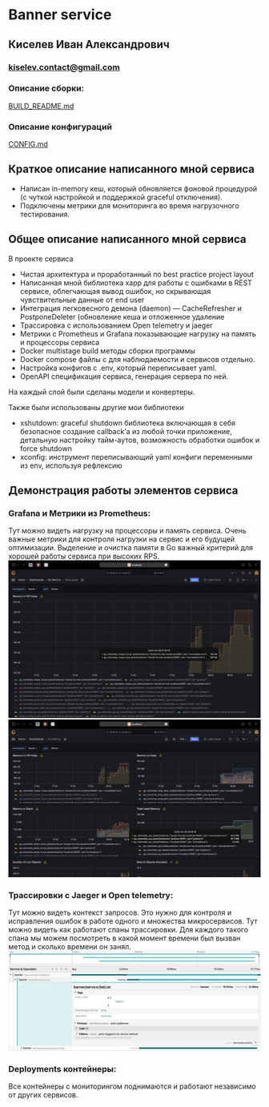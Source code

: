 # Banner service
## Киселев Иван Александрович 
### kiselev.contact@gmail.com

### Описание сборки:
[BUILD_README.md](services/banner/docs/BUILD_README.md)
### Описание конфигураций

[CONFIG.md](services/banner/docs/CONFIG_README.md)
## Краткое описание написанного мной сервиса
- Написан in-memory кеш, который обновляется фоновой процедурой (с чуткой настройкой и поддержкой graceful отключения).
- Подключены метрики для мониторинга во время нагрузочного тестирования.

## Общее описание написанного мной сервиса
В проекте сервиса
- Чистая архитектура и
  проработанный по best practice project layout
- Написанная мной библиотека xapp для работы с ошибками в REST сервисе, облегчающая вывод ошибок, но скрывающая чувствительные данные от end user
- Интеграция легковесного демона (daemon) — CacheRefresher и PostponeDeleter (обновление кеша и отложенное удаление
- Трассировка c использованием Open telemetry и jaeger
- Метрики с Prometheus и Grafana показывающие нагрузку на память и процессоры сервиса
- Docker multistage build методы сборки программы
- Docker compose файлы с для наблюдаемости и сервисов отдельно.
- Настройка конфигов с .env, который переписывает yaml.
- OpenAPI спецификация сервиса, генерация сервера по ней.

На каждый слой были сделаны модели и конвертеры.

Также были использованы другие мои библиотеки
- xshutdown: graceful shutdown библиотека включающая в себя безопасное создание callback’а из любой точки приложение, детальную настройку тайм-аутов, возможность обработки ошибок и force shutdown
-  xconfig: инструмент переписывающий yaml конфиги переменными из env, используя рефлексию

## Демонстрация работы элементов сервиса

### Grafana и Метрики из Prometheus:
Тут можно видеть нагрузку на процессоры и память сервиса.
Очень важные метрики для контроля нагрузки на сервис и его будущей оптимизации.
Выделение и очистка памяти в Go важный критерий для хорошей работы сервиса при высоких RPS.
![grafana](services/banner/.images/grafana_view.png)
![grafana](services/banner/.images/grafana_dashboard.png)

### Трассировки с Jaeger и Open telemetry:
Тут можно видеть контекст запросов. Это нужно для контроля и исправления ошибок в работе одного и множества микросервисов.
Тут можно видеть как работают спаны трассировки. Для каждого такого спана мы можем посмотреть в какой момент времени был вызван метод и сколько времени он занял.
![jaeger](services/banner/.images/span.png)

### Deployments контейнеры:
Все контейнеры с мониторингом поднимаются и работают независимо от других сервисов.






